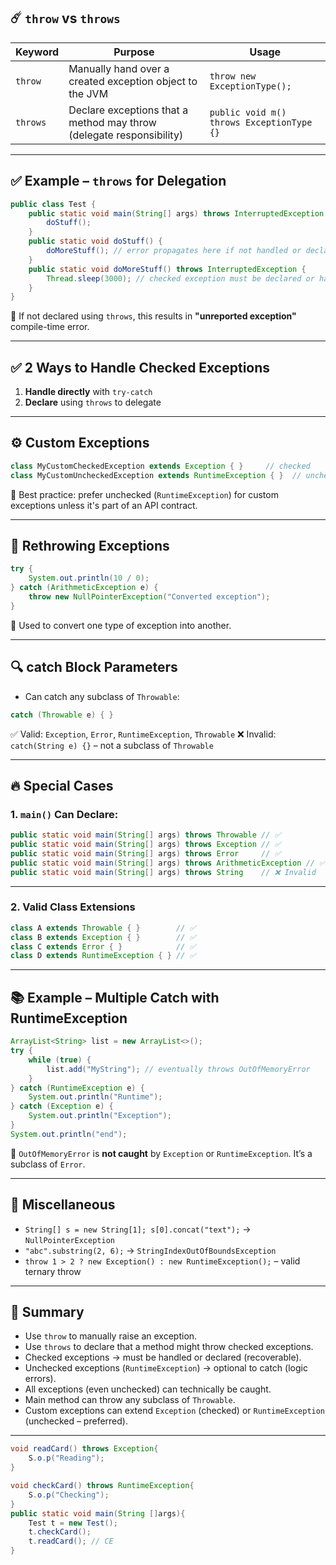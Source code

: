 ## ☄️ `throw` vs `throws`

| Keyword  | Purpose                                                              | Usage                                     |
| -------- | -------------------------------------------------------------------- | ----------------------------------------- |
| `throw`  | Manually hand over a created exception object to the JVM             | `throw new ExceptionType();`              |
| `throws` | Declare exceptions that a method may throw (delegate responsibility) | `public void m() throws ExceptionType {}` |

---

## ✅ Example – `throws` for Delegation

```java
public class Test {
    public static void main(String[] args) throws InterruptedException {
        doStuff();
    }
    public static void doStuff() {
        doMoreStuff(); // error propagates here if not handled or declared
    }
    public static void doMoreStuff() throws InterruptedException {
        Thread.sleep(3000); // checked exception must be declared or handled
    }
}
```

🔹 If not declared using `throws`, this results in **"unreported exception"** compile-time error.

---

## ✅ 2 Ways to Handle Checked Exceptions

1. **Handle directly** with `try-catch`
2. **Declare** using `throws` to delegate

---

## ⚙️ Custom Exceptions

```java
class MyCustomCheckedException extends Exception { }     // checked
class MyCustomUncheckedException extends RuntimeException { }  // unchecked (recommended)
```

🧠 Best practice: prefer unchecked (`RuntimeException`) for custom exceptions unless it's part of an API contract.

---

## 🔁 Rethrowing Exceptions

```java
try {
    System.out.println(10 / 0);
} catch (ArithmeticException e) {
    throw new NullPointerException("Converted exception");
}
```

🔸 Used to convert one type of exception into another.

---

## 🔍 catch Block Parameters

* Can catch any subclass of `Throwable`:

```java
catch (Throwable e) { }
```

✅ Valid: `Exception`, `Error`, `RuntimeException`, `Throwable`
❌ Invalid: `catch(String e) {}` – not a subclass of `Throwable`

---

## 🔥 Special Cases

### 1. `main()` Can Declare:

```java
public static void main(String[] args) throws Throwable // ✅
public static void main(String[] args) throws Exception // ✅
public static void main(String[] args) throws Error     // ✅
public static void main(String[] args) throws ArithmeticException // ✅
public static void main(String[] args) throws String    // ❌ Invalid
```

---

### 2. Valid Class Extensions

```java
class A extends Throwable { }        // ✅
class B extends Exception { }        // ✅
class C extends Error { }            // ✅
class D extends RuntimeException { } // ✅
```

---

## 📚 Example – Multiple Catch with RuntimeException

```java
ArrayList<String> list = new ArrayList<>();
try {
    while (true) {
        list.add("MyString"); // eventually throws OutOfMemoryError
    }
} catch (RuntimeException e) {
    System.out.println("Runtime");
} catch (Exception e) {
    System.out.println("Exception");
}
System.out.println("end");
```

🧠 `OutOfMemoryError` is **not caught** by `Exception` or `RuntimeException`. It’s a subclass of `Error`.

---

## 🧪 Miscellaneous

* `String[] s = new String[1]; s[0].concat("text");` → `NullPointerException`
* `"abc".substring(2, 6);` → `StringIndexOutOfBoundsException`
* `throw 1 > 2 ? new Exception() : new RuntimeException();` – valid ternary throw

---

## 📌 Summary

* Use `throw` to manually raise an exception.
* Use `throws` to declare that a method might throw checked exceptions.
* Checked exceptions → must be handled or declared (recoverable).
* Unchecked exceptions (`RuntimeException`) → optional to catch (logic errors).
* All exceptions (even unchecked) can technically be caught.
* Main method can throw any subclass of `Throwable`.
* Custom exceptions can extend `Exception` (checked) or `RuntimeException` (unchecked – preferred).

---
``` java
void readCard() throws Exception{
    S.o.p("Reading");
}

void checkCard() throws RuntimeException{
    S.o.p("Checking");
}
public static void main(String []args){
    Test t = new Test();
    t.checkCard();
    t.readCard(); // CE
}
```